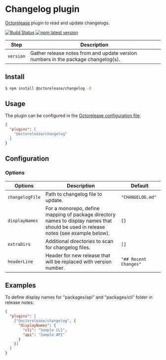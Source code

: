 # Changelog plugin

[Octorelease](https://github.com/octorelease/octorelease) plugin to read and update changelogs.

[![Build Status](https://github.com/octorelease/octorelease/workflows/Test/badge.svg)](https://github.com/octorelease/octorelease/actions?query=workflow%3ATest+branch%3Amaster)
[![npm latest version](https://img.shields.io/npm/v/@octorelease/changelog/latest.svg)](https://www.npmjs.com/package/@octorelease/changelog)
<!-- [![npm next version](https://img.shields.io/npm/v/@octorelease/changelog/next.svg)](https://www.npmjs.com/package/@octorelease/changelog) -->

| Step | Description |
|------|-------------|
| `version` | Gather release notes from and update version numbers in the package changelog(s). |

## Install

```bash
$ npm install @octorelease/changelog -D
```

## Usage

The plugin can be configured in the [Octorelease configuration file](https://github.com/octorelease/octorelease/blob/master/docs/usage.md#configuration):

```json
{
  "plugins": [
    "@octorelease/changelog"
  ]
}
```

## Configuration

### Options

| Options | Description | Default |
| ------- | ----------- | ------- |
| `changelogFile` | Path to changelog file to update. | `"CHANGELOG.md"` |
| `displayNames` | For a monorepo, define mapping of package directory names to display names that should be used in release notes (see example below). | `{}` |
| `extraDirs` | Additional directories to scan for changelog files. | `[]` |
| `headerLine` | Header for new release that will be replaced with version number. | `"## Recent Changes"` |

## Examples

To define display names for "packages/api" and "packages/cli" folder in release notes:

```json
{
  "plugins": [
    ["@octorelease/changelog", {
      "displayNames": {
        "cli": "Sample CLI",
        "api": "Sample API"
      }
    }]
  ]
}
```
